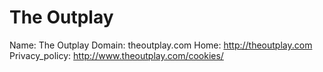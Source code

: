 
# The Outplay

Name: The Outplay
Domain: theoutplay.com
Home: http://theoutplay.com
Privacy_policy: http://www.theoutplay.com/cookies/
